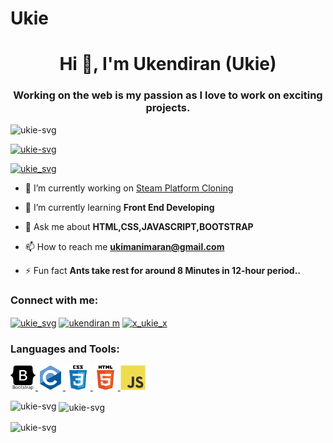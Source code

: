 # Ukie
<h1 align="center">Hi 👋, I'm Ukendiran (Ukie)</h1>
<h3 align="center">Working on the web is my passion as I love to work on exciting projects.</h3>

<p align="left"> <img src="https://komarev.com/ghpvc/?username=ukie-svg&label=Profile%20views&color=0e75b6&style=flat" alt="ukie-svg" /> </p>

<p align="left"> <a href="https://github.com/ryo-ma/github-profile-trophy"><img src="https://github-profile-trophy.vercel.app/?username=ukie-svg" alt="ukie-svg" /></a> </p>

<p align="left"> <a href="https://twitter.com/ukie_svg" target="blank"><img src="https://img.shields.io/twitter/follow/ukie_svg?logo=twitter&style=for-the-badge" alt="ukie_svg" /></a> </p>

- 🔭 I’m currently working on [Steam Platform Cloning](https://www.figma.com/file/pDaKt3y4BkEmfBw5KP2Dzg/Steam-HomePage?type=design&node-id=0%3A1&mode=design&t=tdI2PwSbdcyKea28-1)

- 🌱 I’m currently learning **Front End Developing**

- 💬 Ask me about **HTML,CSS,JAVASCRIPT,BOOTSTRAP**

- 📫 How to reach me **ukimanimaran@gmail.com**

- ⚡ Fun fact **Ants take rest for around 8 Minutes in 12-hour period..**

<h3 align="left">Connect with me:</h3>
<p align="left">
<a href="https://twitter.com/ukie_svg" target="blank"><img align="center" src="https://raw.githubusercontent.com/rahuldkjain/github-profile-readme-generator/master/src/images/icons/Social/twitter.svg" alt="ukie_svg" height="30" width="40" /></a>
<a href="https://linkedin.com/in/ukendiran m" target="blank"><img align="center" src="https://raw.githubusercontent.com/rahuldkjain/github-profile-readme-generator/master/src/images/icons/Social/linked-in-alt.svg" alt="ukendiran m" height="30" width="40" /></a>
<a href="https://instagram.com/x_ukie_x" target="blank"><img align="center" src="https://raw.githubusercontent.com/rahuldkjain/github-profile-readme-generator/master/src/images/icons/Social/instagram.svg" alt="x_ukie_x" height="30" width="40" /></a>
</p>

<h3 align="left">Languages and Tools:</h3>
<p align="left"> <a href="https://getbootstrap.com" target="_blank" rel="noreferrer"> <img src="https://raw.githubusercontent.com/devicons/devicon/master/icons/bootstrap/bootstrap-plain-wordmark.svg" alt="bootstrap" width="40" height="40"/> </a> <a href="https://www.cprogramming.com/" target="_blank" rel="noreferrer"> <img src="https://raw.githubusercontent.com/devicons/devicon/master/icons/c/c-original.svg" alt="c" width="40" height="40"/> </a> <a href="https://www.w3schools.com/css/" target="_blank" rel="noreferrer"> <img src="https://raw.githubusercontent.com/devicons/devicon/master/icons/css3/css3-original-wordmark.svg" alt="css3" width="40" height="40"/> </a> <a href="https://www.w3.org/html/" target="_blank" rel="noreferrer"> <img src="https://raw.githubusercontent.com/devicons/devicon/master/icons/html5/html5-original-wordmark.svg" alt="html5" width="40" height="40"/> </a> <a href="https://developer.mozilla.org/en-US/docs/Web/JavaScript" target="_blank" rel="noreferrer"> <img src="https://raw.githubusercontent.com/devicons/devicon/master/icons/javascript/javascript-original.svg" alt="javascript" width="40" height="40"/> </a> </p>

<p><img align="left" src="https://github-readme-stats.vercel.app/api/top-langs?username=ukie-svg&show_icons=true&locale=en&layout=compact" alt="ukie-svg" /></p>

<p>&nbsp;<img align="center" src="https://github-readme-stats.vercel.app/api?username=ukie-svg&show_icons=true&locale=en" alt="ukie-svg" /></p>

<p><img align="center" src="https://github-readme-streak-stats.herokuapp.com/?user=ukie-svg&" alt="ukie-svg" /></p>
